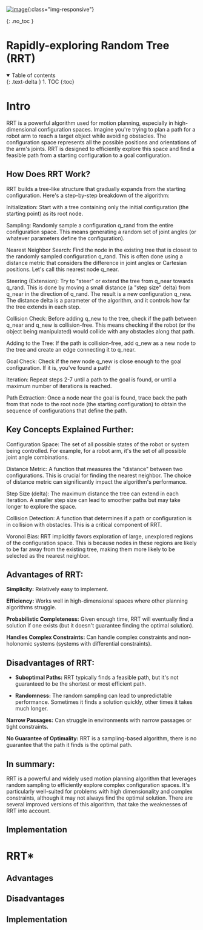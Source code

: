 <!-- ---
layout: default
title: RRT algorithm
permalink: /docs/math/algorithms/RRT
parent: algorithms
grand_parent: Math

--- -->

<!-- comment or image allows {: .no_toc} to work correctly  (don't ask me why) -->

[![image]()](){:class="img-responsive"}

{: .no_toc }

# Rapidly-exploring Random Tree (RRT)

<details open markdown="block">
  <summary>
    Table of contents
  </summary>
  {: .text-delta }
1. TOC
{:toc}
</details>

# Intro
RRT is a powerful algorithm used for motion planning, especially in high-dimensional configuration spaces. Imagine you're trying to plan a path for a robot arm to reach a target object while avoiding obstacles. The configuration space represents all the possible positions and orientations of the arm's joints. RRT is designed to efficiently explore this space and find a feasible path from a starting configuration to a goal configuration.


## How Does RRT Work?

RRT builds a tree-like structure that gradually expands from the starting configuration. Here's a step-by-step breakdown of the algorithm:

Initialization: Start with a tree containing only the initial configuration (the starting point) as its root node.

Sampling: Randomly sample a configuration q_rand from the entire configuration space. This means generating a random set of joint angles (or whatever parameters define the configuration).

Nearest Neighbor Search: Find the node in the existing tree that is closest to the randomly sampled configuration q_rand. This is often done using a distance metric that considers the difference in joint angles or Cartesian positions. Let's call this nearest node q_near.

Steering (Extension): Try to "steer" or extend the tree from q_near towards q_rand. This is done by moving a small distance (a "step size" delta) from q_near in the direction of q_rand. The result is a new configuration q_new. The distance delta is a parameter of the algorithm, and it controls how far the tree extends in each step.

Collision Check: Before adding q_new to the tree, check if the path between q_near and q_new is collision-free. This means checking if the robot (or the object being manipulated) would collide with any obstacles along that path.

Adding to the Tree: If the path is collision-free, add q_new as a new node to the tree and create an edge connecting it to q_near.

Goal Check: Check if the new node q_new is close enough to the goal configuration. If it is, you've found a path!

Iteration: Repeat steps 2-7 until a path to the goal is found, or until a maximum number of iterations is reached.

Path Extraction: Once a node near the goal is found, trace back the path from that node to the root node (the starting configuration) to obtain the sequence of configurations that define the path.

## Key Concepts Explained Further:

Configuration Space: The set of all possible states of the robot or system being controlled. For example, for a robot arm, it's the set of all possible joint angle combinations.

Distance Metric: A function that measures the "distance" between two configurations. This is crucial for finding the nearest neighbor. The choice of distance metric can significantly impact the algorithm's performance.

Step Size (delta): The maximum distance the tree can extend in each iteration. A smaller step size can lead to smoother paths but may take longer to explore the space.

Collision Detection: A function that determines if a path or configuration is in collision with obstacles. This is a critical component of RRT.

Voronoi Bias: RRT implicitly favors exploration of large, unexplored regions of the configuration space. This is because nodes in these regions are likely to be far away from the existing tree, making them more likely to be selected as the nearest neighbor.

## Advantages of RRT:

**Simplicity:** Relatively easy to implement.

**Efficiency:** Works well in high-dimensional spaces where other planning algorithms struggle.

**Probabilistic Completeness:** Given enough time, RRT will eventually find a solution if one exists (but it doesn't guarantee finding the optimal solution).

**Handles Complex Constraints:** Can handle complex constraints and non-holonomic systems (systems with differential constraints).

## Disadvantages of RRT:

- **Suboptimal Paths:** RRT typically finds a feasible path, but it's not guaranteed to be the shortest or most efficient path.

- **Randomness:** The random sampling can lead to unpredictable performance. Sometimes it finds a solution quickly, other times it takes much longer.

**Narrow Passages:** Can struggle in environments with narrow passages or tight constraints.

**No Guarantee of Optimality:** RRT is a sampling-based algorithm, there is no guarantee that the path it finds is the optimal path.

## In summary:

RRT is a powerful and widely used motion planning algorithm that leverages random sampling to efficiently explore complex configuration spaces. It's particularly well-suited for problems with high dimensionality and complex constraints, although it may not always find the optimal solution. There are several improved versions of this algorithm, that take the weaknesses of RRT into account.

## Implementation

# RRT*

## Advantages

## Disadvantages

## Implementation